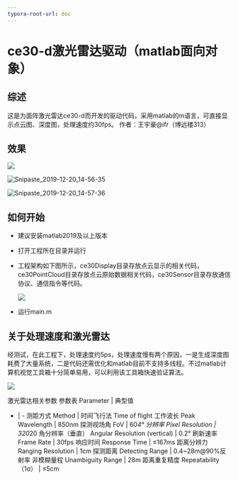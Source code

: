 ```yaml
---
typora-root-url: doc
---
```


# ce30-d激光雷达驱动（matlab面向对象）

## 综述
这是为面阵激光雷达ce30-d而开发的驱动代码，采用matlab的m语言，可直接显示点云图、深度图，处理速度约30fps。
作者：王宇豪@ifr（博远楼313）

## 效果

![](/Snipaste_2019-12-20_14-55-55.png)

![Snipaste_2019-12-20_14-56-35](/Snipaste_2019-12-20_14-56-35.png)

![Snipaste_2019-12-20_14-57-36](/Snipaste_2019-12-20_14-57-36.png)

## 如何开始

- 建议安装matlab2019及以上版本

- 打开工程所在目录并运行

- 工程架构如下图所示，ce30Display目录存放点云显示的相关代码，ce30PointCloud目录存放点云原始数据相关代码，ce30Sensor目录存放通信协议、通信指令等代码。

    ![](/Snipaste_2019-12-20_15-52-55.png)

- 运行main.m
## 关于处理速度和激光雷达

经测试，在此工程下，处理速度约5ps，处理速度慢有两个原因，一是生成深度图耗费了大量系统，二是代码还需优化和matlab目前不支持多线程。不过matlab计算机视觉工具箱十分简单易用，可以利用该工具箱快速验证算法。

![](/Snipaste_2019-12-20_14-58-09.png)

激光雷达相关参数
参数表 Parameter | 典型值
- | -
测距方式 Method | 时间飞行法 Time of flight
工作波长 Peak Wavelength | 850nm
探测视场角 FoV | 60*4°
分辨率 Pixel Resolution | 320*20
角分辨率（垂直） Angular Resolution (vertical) | 0.2°
刷新速率 Frame Rate | 30fps
响应时间 Response Time | ≤167ms
距离分辨力 Ranging Resolution | 1cm
探测距离 Detecting Range | 0.4~28m@90%反射率
非模糊量程 Unambiguity Range | 28m
距离重复精度 Repeatability（1σ） |  ≤5cm

